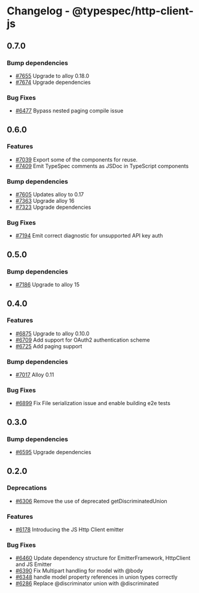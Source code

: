 # Changelog - @typespec/http-client-js

## 0.7.0

### Bump dependencies

- [#7655](https://github.com/microsoft/typespec/pull/7655) Upgrade to alloy 0.18.0
- [#7674](https://github.com/microsoft/typespec/pull/7674) Upgrade dependencies

### Bug Fixes

- [#6477](https://github.com/microsoft/typespec/pull/6477) Bypass nested paging compile issue

## 0.6.0

### Features

- [#7039](https://github.com/microsoft/typespec/pull/7039) Export some of the components for reuse.
- [#7409](https://github.com/microsoft/typespec/pull/7409) Emit TypeSpec comments as JSDoc in TypeScript components

### Bump dependencies

- [#7605](https://github.com/microsoft/typespec/pull/7605) Updates alloy to 0.17
- [#7363](https://github.com/microsoft/typespec/pull/7363) Upgrade alloy 16
- [#7323](https://github.com/microsoft/typespec/pull/7323) Upgrade dependencies

### Bug Fixes

- [#7194](https://github.com/microsoft/typespec/pull/7194) Emit correct diagnostic for unsupported API key auth

## 0.5.0

### Bump dependencies

- [#7186](https://github.com/microsoft/typespec/pull/7186) Upgrade to alloy 15

## 0.4.0

### Features

- [#6875](https://github.com/microsoft/typespec/pull/6875) Upgrade to alloy 0.10.0
- [#6709](https://github.com/microsoft/typespec/pull/6709) Add support for OAuth2 authentication scheme
- [#6725](https://github.com/microsoft/typespec/pull/6725) Add paging support

### Bump dependencies

- [#7017](https://github.com/microsoft/typespec/pull/7017) Alloy 0.11

### Bug Fixes

- [#6899](https://github.com/microsoft/typespec/pull/6899) Fix File serialization issue and enable building e2e tests

## 0.3.0

### Bump dependencies

- [#6595](https://github.com/microsoft/typespec/pull/6595) Upgrade dependencies

## 0.2.0

### Deprecations

- [#6306](https://github.com/microsoft/typespec/pull/6306) Remove the use of deprecated getDiscriminatedUnion

### Features

- [#6178](https://github.com/microsoft/typespec/pull/6178) Introducing the JS Http Client emitter

### Bug Fixes

- [#6460](https://github.com/microsoft/typespec/pull/6460) Update dependency structure for EmitterFramework, HttpClient and JS Emitter
- [#6390](https://github.com/microsoft/typespec/pull/6390) Fix Multipart handling for model with @body
- [#6348](https://github.com/microsoft/typespec/pull/6348) handle model property references in union types correctly
- [#6286](https://github.com/microsoft/typespec/pull/6286) Replace @discriminator union with @discriminated
